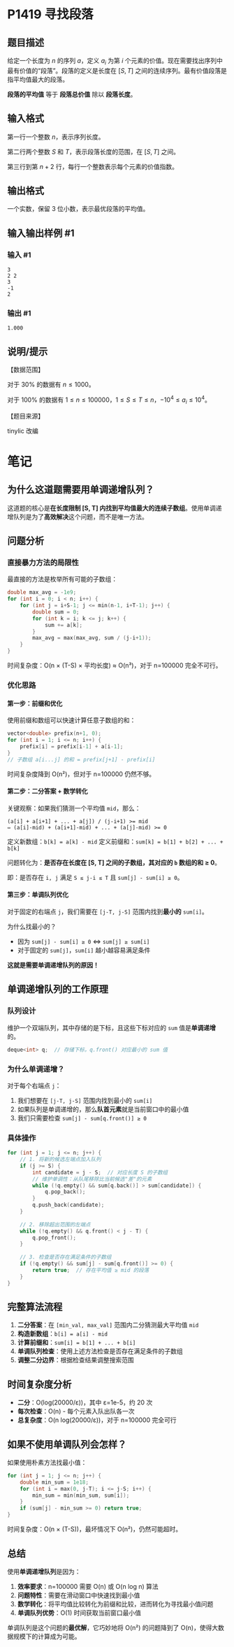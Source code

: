 # P1419 寻找段落

## 题目描述

给定一个长度为 $n$ 的序列 $a$，定义 $a_i$ 为第 $i$ 个元素的价值。现在需要找出序列中最有价值的“段落”。段落的定义是长度在 $[S, T]$ 之间的连续序列。最有价值段落是指平均值最大的段落。

**段落的平均值** 等于 **段落总价值** 除以 **段落长度**。

## 输入格式

第一行一个整数 $n$，表示序列长度。

第二行两个整数 $S$ 和 $T$，表示段落长度的范围，在 $[S, T]$ 之间。

第三行到第 $n+2$ 行，每行一个整数表示每个元素的价值指数。

## 输出格式

一个实数，保留 $3$ 位小数，表示最优段落的平均值。

## 输入输出样例 #1

### 输入 #1

```
3
2 2
3
-1
2
```

### 输出 #1

```
1.000
```

## 说明/提示

【数据范围】

对于 $30\%$ 的数据有 $n \le 1000$。

对于 $100\%$ 的数据有 $1 \le n \le 100000$，$1 \le S \le T \le n$，$-{10}^4 \le a_i \le {10}^4$。

【题目来源】

tinylic 改编


# 笔记

## 为什么这道题需要用单调递增队列？

这道题的核心是**在长度限制 [S, T] 内找到平均值最大的连续子数组**。使用单调递增队列是为了**高效解决**这个问题，而不是唯一方法。

## 问题分析

### 直接暴力方法的局限性
最直接的方法是枚举所有可能的子数组：
```cpp
double max_avg = -1e9;
for (int i = 0; i < n; i++) {
    for (int j = i+S-1; j <= min(n-1, i+T-1); j++) {
        double sum = 0;
        for (int k = i; k <= j; k++) {
            sum += a[k];
        }
        max_avg = max(max_avg, sum / (j-i+1));
    }
}
```
时间复杂度：O(n × (T-S) × 平均长度) ≈ O(n³)，对于 n=100000 完全不可行。

### 优化思路

#### 第一步：前缀和优化
使用前缀和数组可以快速计算任意子数组的和：
```cpp
vector<double> prefix(n+1, 0);
for (int i = 1; i <= n; i++) {
    prefix[i] = prefix[i-1] + a[i-1];
}
// 子数组 a[i...j] 的和 = prefix[j+1] - prefix[i]
```
时间复杂度降到 O(n²)，但对于 n=100000 仍然不够。

#### 第二步：二分答案 + 数学转化
关键观察：如果我们猜测一个平均值 `mid`，那么：
```
(a[i] + a[i+1] + ... + a[j]) / (j-i+1) >= mid
⇔ (a[i]-mid) + (a[i+1]-mid) + ... + (a[j]-mid) >= 0
```

定义新数组：`b[k] = a[k] - mid`
定义前缀和：`sum[k] = b[1] + b[2] + ... + b[k]`

问题转化为：**是否存在长度在 [S, T] 之间的子数组，其对应的 `b` 数组的和 ≥ 0**。

即：是否存在 `i, j` 满足 `S ≤ j-i ≤ T` 且 `sum[j] - sum[i] ≥ 0`。

#### 第三步：单调队列优化

对于固定的右端点 `j`，我们需要在 `[j-T, j-S]` 范围内找到**最小的** `sum[i]`。

为什么找最小的？
- 因为 `sum[j] - sum[i] ≥ 0` ⇔ `sum[j] ≥ sum[i]`
- 对于固定的 `sum[j]`，`sum[i]` 越小越容易满足条件

**这就是需要单调递增队列的原因！**

## 单调递增队列的工作原理

### 队列设计
维护一个双端队列，其中存储的是下标，且这些下标对应的 `sum` 值是**单调递增**的。

```cpp
deque<int> q;  // 存储下标，q.front() 对应最小的 sum 值
```

### 为什么单调递增？

对于每个右端点 `j`：
1. 我们想要在 `[j-T, j-S]` 范围内找到最小的 `sum[i]`
2. 如果队列是单调递增的，那么**队首元素**就是当前窗口中的最小值
3. 我们只需要检查 `sum[j] - sum[q.front()] ≥ 0`

### 具体操作

```cpp
for (int j = 1; j <= n; j++) {
    // 1. 将新的候选左端点加入队列
    if (j >= S) {
        int candidate = j - S;  // 对应长度 S 的子数组
        // 维护单调性：从队尾移除比当前候选"差"的元素
        while (!q.empty() && sum[q.back()] > sum[candidate]) {
            q.pop_back();
        }
        q.push_back(candidate);
    }
    
    // 2. 移除超出范围的左端点
    while (!q.empty() && q.front() < j - T) {
        q.pop_front();
    }
    
    // 3. 检查是否存在满足条件的子数组
    if (!q.empty() && sum[j] - sum[q.front()] >= 0) {
        return true;  // 存在平均值 ≥ mid 的段落
    }
}
```

## 完整算法流程

1. **二分答案**：在 `[min_val, max_val]` 范围内二分猜测最大平均值 `mid`
2. **构造新数组**：`b[i] = a[i] - mid`
3. **计算前缀和**：`sum[i] = b[1] + ... + b[i]`
4. **单调队列检查**：使用上述方法检查是否存在满足条件的子数组
5. **调整二分边界**：根据检查结果调整搜索范围

## 时间复杂度分析

- **二分**：O(log(20000/ε))，其中 ε=1e-5，约 20 次
- **每次检查**：O(n) - 每个元素入队出队各一次
- **总复杂度**：O(n log(20000/ε))，对于 n=100000 完全可行

## 如果不使用单调队列会怎样？

如果使用朴素方法找最小值：
```cpp
for (int j = 1; j <= n; j++) {
    double min_sum = 1e18;
    for (int i = max(0, j-T); i <= j-S; i++) {
        min_sum = min(min_sum, sum[i]);
    }
    if (sum[j] - min_sum >= 0) return true;
}
```
时间复杂度：O(n × (T-S))，最坏情况下 O(n²)，仍然可能超时。

## 总结

使用**单调递增队列**是因为：

1. **效率要求**：n=100000 需要 O(n) 或 O(n log n) 算法
2. **问题特性**：需要在滑动窗口中快速找到最小值
3. **数学转化**：将平均值比较转化为前缀和比较，进而转化为寻找最小值问题
4. **单调队列优势**：O(1) 时间获取当前窗口最小值

单调队列是这个问题的**最优解**，它巧妙地将 O(n²) 的问题降到了 O(n)，使得大数据规模下的计算成为可能。